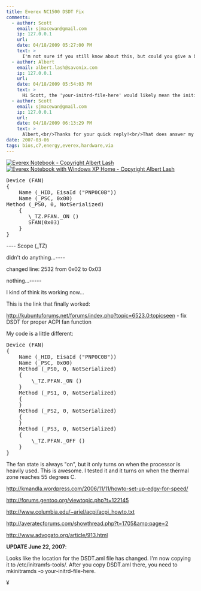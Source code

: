 ```yaml
---
title: Everex NC1500 DSDT Fix
comments:
  - author: Scott
    email: sjmacewan@gmail.com
    ip: 127.0.0.1
    url:
    date: 04/18/2009 05:27:00 PM
    text: >
      I'm not sure if you still know about this, but could you give a better description of what file you mean by 'your-initrd-file-here'? I'm not THAT familiar with Linux yet (Ubuntu 8.04LTS)<br/>Thanks!
  - author: Albert
    email: albert.lash@savonix.com
    ip: 127.0.0.1
    url:
    date: 04/18/2009 05:54:03 PM
    text: >
      Hi Scott, the 'your-initrd-file-here' would likely mean the initial ram disk used to boot the system. For ubuntu and debian its usually located in the /boot/ directory and starts with initrd.<br/><br/>Does that help?
  - author: Scott
    email: sjmacewan@gmail.com
    ip: 127.0.0.1
    url:
    date: 04/18/2009 06:13:29 PM
    text: >
      Albert,<br/>Thanks for your quick reply!<br/>That does answer my question, unfortunately, the fan on my VA1500 still runs nonstop. Oh well! Worth a try!
date: 2007-03-06
tags: bios,c7,energy,everex,hardware,via
---
```


<a class="thickbox" href="http://www-sa.evenserver.com/s/img/2007/03/img_0172.JPG" title="Everex Notebook - Copyright Albert Lash">
<img src="http://www-sa.evenserver.com/s/img/2007/03/img_0172.thumbnail.JPG" alt="Everex Notebook - Copyright Albert Lash" />
</a>

<a class="thickbox" href="http://www-sa.evenserver.com/s/img/2007/03/img_0173.JPG" title="Everex Notebook with Windows XP Home - Copyright Albert Lash">
<img src="http://www-sa.evenserver.com/s/img/2007/03/img_0173.thumbnail.JPG" alt="Everex Notebook with Windows XP Home - Copyright Albert Lash" />
</a>

</a>

<pre class="sh_sh">Device (FAN)
{
    Name (_HID, EisaId ("PNP0C0B"))
    Name (_PSC, 0x00)
Method (_PS0, 0, NotSerialized)
    {
       \_TZ.PFAN._ON ()
       SFAN(0x03)
    }
}
</pre>
----            Scope (\_TZ)

didn't do anything...----

changed line: 2532 from 0x02 to 0x03

nothing...-----

I kind of think its working now...

This is the link that finally worked:

<a href="http://kubuntuforums.net/forums/index.php?topic=6523.0;topicseen" rel="nofollow">http://kubuntuforums.net/forums/index.php?topic=6523.0;topicseen  - fix DSDT for proper ACPI fan function
</a>

My code is a little different:

<pre class="sh_sh">Device (FAN)
{
    Name (_HID, EisaId ("PNP0C0B"))
    Name (_PSC, 0x00)
    Method (_PS0, 0, NotSerialized)
    {
        \_TZ.PFAN._ON ()
    }
    Method (_PS1, 0, NotSerialized)
    {
    }
    Method (_PS2, 0, NotSerialized)
    {
    }
    Method (_PS3, 0, NotSerialized)
    {
        \_TZ.PFAN._OFF ()
    }
}
</pre>

The fan state is always "on", but it only turns on when the processor is heavily used. This is awesome. I tested it and it turns on when the thermal zone reaches 55 degrees C.

http://kmandla.wordpress.com/2006/11/11/howto-set-up-edgy-for-speed/

http://forums.gentoo.org/viewtopic.php?t=122145

http://www.columbia.edu/~ariel/acpi/acpi_howto.txt

http://averatecforums.com/showthread.php?t=1705&amp;page=2

http://www.advogato.org/article/913.html

<strong>UPDATE June 22, 2007</strong>:

Looks like the location for the DSDT.aml file has changed. I'm now copying it to /etc/initramfs-tools/. After you copy DSDT.aml there, you need to mkinitramds -o your-initrd-file-here.

¥

